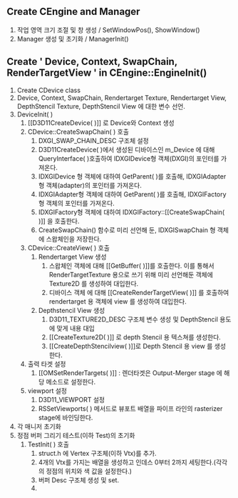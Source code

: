 ## Create CEngine and Manager
1. 작업 영역 크기 조절 및 창 생성 / SetWindowPos(), ShowWindow()
2. Manager 생성 및 초기화 / ManagerInit()

## Create ' Device, Context, SwapChain, RenderTargetView ' in CEngine::EngineInit()

1. Create CDevice class
2. Device, Context, SwapChain, Rendertarget Texture, Rendertarget View, DepthStencil Texture, DepthStencil View 에 대한 변수 선언.
3. DeviceInit( )
	1. [[D3D11CreateDevice( )]] 로 Device와 Context 생성
	2. CDevice::CreateSwapChain( ) 호출
		1. DXGI_SWAP_CHAIN_DESC 구조체 설정
		2. D3D11CreateDevice( )에서 생성된 디바이스인 m_Device 에 대해 QueryInterface( )호출하여 IDXGIDevice형 객체(DXGI)의 포인터를 가져온다.
		3. IDXGIDevice 형 객체에 대하여 GetParent( )를 호출해, IDXGIAdapter 형 객체(adapter)의 포인터를 가져온다.
		4. IDXGIAdapter형 객체에 대하여 GetParent( )를 호출해, IDXGIFactory 형 객체의 포인터를 가져온다.
		5. IDXGIFactory형 객체에 대하여 IDXGIFactory::[[CreateSwapChain( )]] 을 호출한다.
		6. CreateSwapChain() 함수로 미리 선언해 둔, IDXGISwapChain 형 객체에 스왑체인을 저장한다.
	3. CDevice::CreateView( ) 호출
		1. Rendertarget View 생성
			1. 스왑체인 객체에 대해 [[GetBuffer( )]]를 호출한다. 이를 통해서 RenderTargetTexture 용으로 쓰기 위해 미리 선언해둔 객체에 Texture2D 를 생성하여 대입한다.
			2. 디바이스 객체 에 대해 [[CreateRenderTargetView( )]] 를 호출하여 rendertarget  용 객체에 view 를 생성하여 대입한다.
		2. Depthstencil View 생성
			1. D3D11_TEXTURE2D_DESC 구조체 변수 생성 및 DepthStencil  용도에 맞게 내용 대입
			2. [[CreateTexture2D( )]] 로 depth Stencil 용 텍스쳐를 생성한다.
			3. [[CreateDepthStencilview( )]]로 Depth Stencil 용 view 를 생성한다.
	4. 출력 타겟 설정
		1. [[OMSetRenderTargets( )]]  : 렌더타겟은 Output-Merger stage 에 해당 메소드로 설정한다. 
	5. viewport 설정
		1. D3D11_VIEWPORT 설정
		2. RSSetViewports( ) 메서드로 뷰포트 배열을 파이프 라인의 rasterizer stage에 바인딩한다.
4. 각 매니저 초기화
5. 정점 버퍼 그리기 테스트(이하 Test)의 초기화
	1. TestInit( ) 호출
		1. struct.h 에 Vertex 구조체(이하 Vtx)를 추가.
		2. 4개의 Vtx를 가지는 배열을 생성하고 인데스 0부터 2까지 세팅한다.(각각의 정점의 위치와 색 값을 설정한다.)
		3. 버퍼 Desc 구조체 생성 및 set.
		4. 